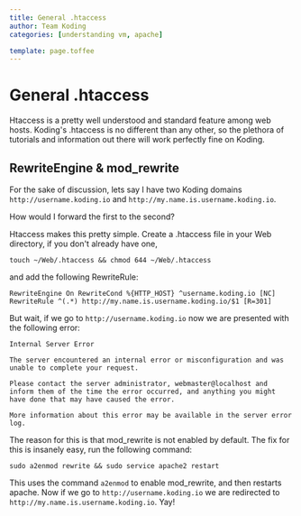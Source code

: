 ```yaml
---
title: General .htaccess
author: Team Koding
categories: [understanding vm, apache]

template: page.toffee
---
```


# General .htaccess

Htaccess is a pretty well understood and standard feature among web hosts. Koding's .htaccess is no different than any other, so the plethora of tutorials and information out there will work perfectly fine on Koding.

## RewriteEngine & mod_rewrite

For the sake of discussion, lets say I have two Koding domains 
`http://username.koding.io` and `http://my.name.is.username.koding.io`.

How would I forward the first to the second?

Htaccess makes this pretty simple. Create a .htaccess file in your Web directory, if you don't already have one, 

```
touch ~/Web/.htaccess && chmod 644 ~/Web/.htaccess
``` 

and add the following RewriteRule:

```
RewriteEngine On RewriteCond %{HTTP_HOST} ^username.koding.io [NC] 
RewriteRule ^(.*) http://my.name.is.username.koding.io/$1 [R=301]
```

But wait, if we go to `http://username.koding.io` now we are presented with the following error:

```
Internal Server Error

The server encountered an internal error or misconfiguration and was unable to complete your request.

Please contact the server administrator, webmaster@localhost and inform them of the time the error occurred, and anything you might have done that may have caused the error.

More information about this error may be available in the server error log. 
```

The reason for this is that mod_rewrite is not enabled by default. The fix for this is insanely easy, run the following command:

```
sudo a2enmod rewrite && sudo service apache2 restart
```

This uses the command `a2enmod` to enable mod_rewrite, and then restarts 
apache. Now if we go to `http://username.koding.io` we are redirected to 
`http://my.name.is.username.koding.io`. Yay!
